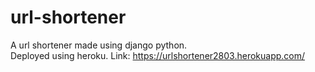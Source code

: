 # url-shortener
A url shortener made using django python.<br>
Deployed using heroku. Link: https://urlshortener2803.herokuapp.com/
